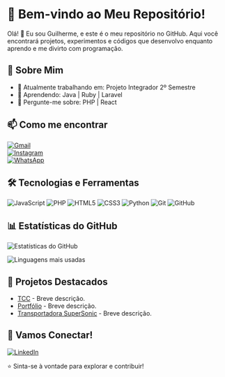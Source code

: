 # 🚀 Bem-vindo ao Meu Repositório!  

Olá! 👋 Eu sou Guilherme, e este é o meu repositório no GitHub. Aqui você encontrará projetos, experimentos e códigos que desenvolvo enquanto aprendo e me divirto com programação.  

## 📌 Sobre Mim  

- 🔭 Atualmente trabalhando em: Projeto Integrador 2º Semestre   
- 🌱 Aprendendo: Java | Ruby | Laravel   
- 💬 Pergunte-me sobre: PHP | React  

## 📫 Como me encontrar  

[![Gmail](https://img.shields.io/badge/Gmail-D14836?style=for-the-badge&logo=gmail&logoColor=white)](mailto:g7000mendes@gmail.com)  
[![Instagram](https://img.shields.io/badge/Instagram-E4405F?style=for-the-badge&logo=instagram&logoColor=white)](https://instagram.com/mendexkk)  
[![WhatsApp](https://img.shields.io/badge/WhatsApp-25D366?style=for-the-badge&logo=whatsapp&logoColor=white)](https://wa.me/11953526954)  

## 🛠️ Tecnologias e Ferramentas  

<div style="display: inline_block">
  <img alt="JavaScript" src="https://img.shields.io/badge/JavaScript-F7DF1E?style=for-the-badge&logo=javascript&logoColor=black" />
  <img alt="PHP" src="https://img.shields.io/badge/PHP-777BB4?style=for-the-badge&logo=php&logoColor=white" />
  <img alt="HTML5" src="https://img.shields.io/badge/HTML5-E34F26?style=for-the-badge&logo=html5&logoColor=white" />
  <img alt="CSS3" src="https://img.shields.io/badge/CSS3-1572B6?style=for-the-badge&logo=css3&logoColor=white" />
  <img alt="Python" src="https://img.shields.io/badge/Python-3776AB?style=for-the-badge&logo=python&logoColor=white" />
  <img alt="Git" src="https://img.shields.io/badge/Git-E34F26?style=for-the-badge&logo=git&logoColor=white" />
  <img alt="GitHub" src="https://img.shields.io/badge/GitHub-181717?style=for-the-badge&logo=github&logoColor=white" />
</div>  

## 📊 Estatísticas do GitHub  

![Estatísticas do GitHub](https://github-readme-stats.vercel.app/api?username=GMMendes01&show_icons=true&theme=dracula)  

![Linguagens mais usadas](https://github-readme-stats.vercel.app/api/top-langs/?username=GMMendes01&layout=compact&theme=dracula)  

## 🌟 Projetos Destacados  

- [TCC](link) - Breve descrição.  
- [Portfólio](link) - Breve descrição.  
- [Transportadora SuperSonic](link) - Breve descrição.  

## 🤝 Vamos Conectar!  

[![LinkedIn](https://img.shields.io/badge/LinkedIn-0077B5?style=for-the-badge&logo=linkedin&logoColor=white)](https://www.linkedin.com/in/guilherme01mendes/)  

⭐ Sinta-se à vontade para explorar e contribuir!
